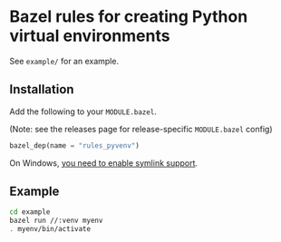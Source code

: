 # Bazel rules for creating Python virtual environments

See `example/` for an example.

## Installation

Add the following to your `MODULE.bazel`.

(Note: see the releases page for release-specific `MODULE.bazel` config)

```python
bazel_dep(name = "rules_pyvenv")
```

On Windows, [you need to enable symlink support](https://bazel.build/configure/windows#symlink).

## Example

```bash
cd example
bazel run //:venv myenv
. myenv/bin/activate
```
